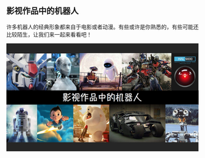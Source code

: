 ## 影视作品中的机器人

许多机器人的经典形象都来自于电影或者动漫。有些或许是你熟悉的，有些可能还比较陌生，让我们来一起来看看吧！

[![视频：影视作品中的机器人](/assets/01.png)](https://v.qq.com/x/page/f05452867u8.html)

